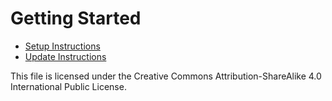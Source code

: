 # Getting Started

* [Setup Instructions](./setup.md)
* [Update Instructions](./update.md)

This file is licensed under the Creative Commons Attribution-ShareAlike 4.0 International Public License.
